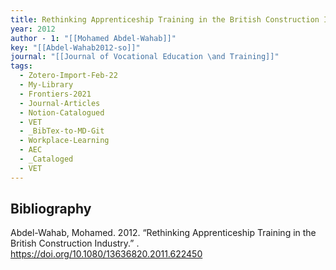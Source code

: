 ```yaml
---
title: Rethinking Apprenticeship Training in the British Construction Industry
year: 2012
author - 1: "[[Mohamed Abdel-Wahab]]"
key: "[[Abdel-Wahab2012-so]]"
journal: "[[Journal of Vocational Education \and Training]]"
tags:
  - Zotero-Import-Feb-22
  - My-Library
  - Frontiers-2021
  - Journal-Articles
  - Notion-Catalogued
  - VET
  - _BibTex-to-MD-Git
  - Workplace-Learning
  - AEC
  - _Cataloged
  - VET
---
```


## Bibliography
Abdel-Wahab, Mohamed. 2012. “Rethinking Apprenticeship Training in the British Construction Industry.” . https://doi.org/10.1080/13636820.2011.622450